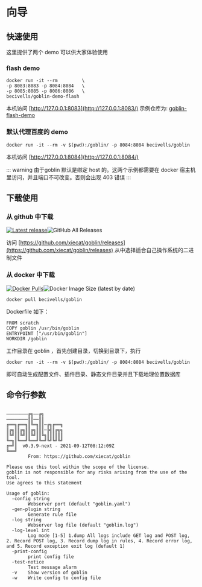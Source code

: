 # 向导
## 快速使用

这里提供了两个 demo 可以供大家体验使用

### flash demo

```shell
docker run -it --rm         \
-p 8083:8083 -p 8084:8084   \
-p 8085:8085 -p 8086:8086   \
becivells/goblin-demo-flash
```

本机访问 [http://127.0.0.1:8083](http://127.0.0.1:8083/) 示例仓库为: [goblin-flash-demo](https://github.com/xiecat/goblin-demo/tree/master/goblin-demo-flash)

### 默认代理百度的 demo

```shell
docker run -it --rm -v $(pwd):/goblin/ -p 8084:8084 becivells/goblin
```

本机访问 [http://127.0.0.1:8084](http://127.0.0.1:8084/)

::: warning
由于goblin 默认是绑定 host 的。这两个示例都需要在 docker 宿主机里访问，并且端口不可改变。否则会出现 403 错误
:::

## 下载使用

### 从 github 中下载

[![Latest release](https://img.shields.io/github/v/release/xiecat/goblin)](https://github.com/xiecat/goblin/releases/latest)![GitHub All Releases](https://img.shields.io/github/downloads/xiecat/goblin/total)

访问 [https://github.com/xiecat/goblin/releases](https://github.com/xiecat/goblin/releases) 从中选择适合自己操作系统的二进制文件

### 从 docker 中下载

[![Docker Pulls](https://img.shields.io/docker/pulls/becivells/goblin)](https://hub.docker.com/r/becivells/goblin)![Docker Image Size (latest by date)](https://img.shields.io/docker/image-size/becivells/goblin)   

```
docker pull becivells/goblin
```

Dockerfile 如下：

```
FROM scratch
COPY goblin /usr/bin/goblin
ENTRYPOINT ["/usr/bin/goblin"]
WORKDIR /goblin
```

工作目录在 goblin ，首先创建目录，切换到目录下，执行

```shell
docker run -it --rm -v $(pwd):/goblin/ -p 8084:8084 becivells/goblin
```

即可自动生成配置文件、插件目录、静态文件目录并且下载地理位置数据库

## 命令行参数

```

────────╔╗──╔╗
────────║║──║║
╔══╗╔══╗║╚═╗║║─╔╗╔══╗
║╔╗║║╔╗║║╔╗║║║─╠╣║╔╗╗
║╚╝║║╚╝║║╚╝║║╚╗║║║║║║
╚═╗║╚══╝╚══╝╚═╝╚╝╚╝╚╝
╔═╝║  v0.3.9-next - 2021-09-12T08:12:09Z
╚══╝
        From: https://github.com/xiecat/goblin

Please use this tool within the scope of the license.
goblin is not responsible for any risks arising from the use of the tool.
Use agrees to this statement
 
Usage of goblin:
  -config string
        Webserver port (default "goblin.yaml")
  -gen-plugin string
        Generate rule file
  -log string
        Webserver log file (default "goblin.log")
  -log-level int
        Log mode [1-5] 1.dump All logs include GET log and POST log, 2. Record POST log, 3. Record dump log in rules, 4. Record error log, and 5. Record exception exit log (default 1)
  -print-config
        print config file
  -test-notice
        Test message alarm
  -v    Show version of goblin
  -w    Write config to config file
```

